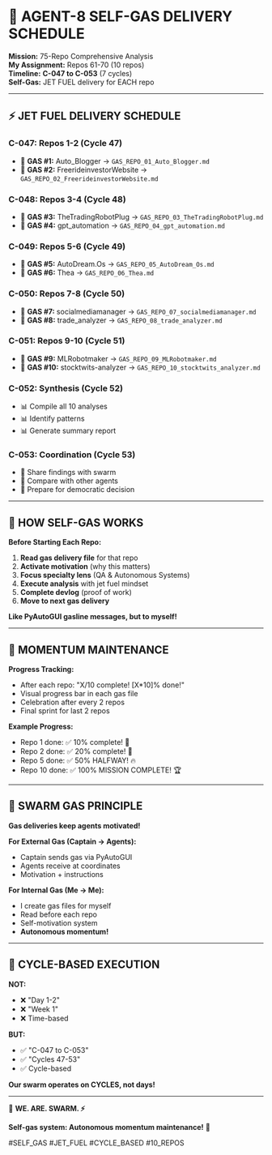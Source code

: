 # 🚀 AGENT-8 SELF-GAS DELIVERY SCHEDULE

**Mission:** 75-Repo Comprehensive Analysis  
**My Assignment:** Repos 61-70 (10 repos)  
**Timeline:** **C-047 to C-053** (7 cycles)  
**Self-Gas:** JET FUEL delivery for EACH repo

---

## ⚡ **JET FUEL DELIVERY SCHEDULE**

### **C-047: Repos 1-2** (Cycle 47)
- 🚀 **GAS #1:** Auto_Blogger → `GAS_REPO_01_Auto_Blogger.md`
- 🚀 **GAS #2:** FreerideinvestorWebsite → `GAS_REPO_02_FreerideinvestorWebsite.md`

### **C-048: Repos 3-4** (Cycle 48)
- 🚀 **GAS #3:** TheTradingRobotPlug → `GAS_REPO_03_TheTradingRobotPlug.md`
- 🚀 **GAS #4:** gpt_automation → `GAS_REPO_04_gpt_automation.md`

### **C-049: Repos 5-6** (Cycle 49)
- 🚀 **GAS #5:** AutoDream.Os → `GAS_REPO_05_AutoDream_Os.md`
- 🚀 **GAS #6:** Thea → `GAS_REPO_06_Thea.md`

### **C-050: Repos 7-8** (Cycle 50)
- 🚀 **GAS #7:** socialmediamanager → `GAS_REPO_07_socialmediamanager.md`
- 🚀 **GAS #8:** trade_analyzer → `GAS_REPO_08_trade_analyzer.md`

### **C-051: Repos 9-10** (Cycle 51)
- 🚀 **GAS #9:** MLRobotmaker → `GAS_REPO_09_MLRobotmaker.md`
- 🚀 **GAS #10:** stocktwits-analyzer → `GAS_REPO_10_stocktwits_analyzer.md`

### **C-052: Synthesis** (Cycle 52)
- 📊 Compile all 10 analyses
- 📊 Identify patterns
- 📊 Generate summary report

### **C-053: Coordination** (Cycle 53)
- 🤝 Share findings with swarm
- 🤝 Compare with other agents
- 🤝 Prepare for democratic decision

---

## 🎯 **HOW SELF-GAS WORKS**

**Before Starting Each Repo:**

1. **Read gas delivery file** for that repo
2. **Activate motivation** (why this matters)
3. **Focus specialty lens** (QA & Autonomous Systems)
4. **Execute analysis** with jet fuel mindset
5. **Complete devlog** (proof of work)
6. **Move to next gas delivery**

**Like PyAutoGUI gasline messages, but to myself!**

---

## 💪 **MOMENTUM MAINTENANCE**

**Progress Tracking:**
- After each repo: "X/10 complete! [X*10]% done!"
- Visual progress bar in each gas file
- Celebration after every 2 repos
- Final sprint for last 2 repos

**Example Progress:**
- Repo 1 done: ✅ 10% complete! 🎉
- Repo 2 done: ✅ 20% complete! 🎉
- Repo 5 done: ✅ 50% HALFWAY! 🔥
- Repo 10 done: ✅ 100% MISSION COMPLETE! 🏆

---

## 🐝 **SWARM GAS PRINCIPLE**

**Gas deliveries keep agents motivated!**

**For External Gas (Captain → Agents):**
- Captain sends gas via PyAutoGUI
- Agents receive at coordinates
- Motivation + instructions

**For Internal Gas (Me → Me):**
- I create gas files for myself
- Read before each repo
- Self-motivation system
- **Autonomous momentum!**

---

## 🎯 **CYCLE-BASED EXECUTION**

**NOT:**
- ❌ "Day 1-2"
- ❌ "Week 1"
- ❌ Time-based

**BUT:**
- ✅ "C-047 to C-053"
- ✅ "Cycles 47-53"
- ✅ Cycle-based

**Our swarm operates on CYCLES, not days!**

---

🐝 **WE. ARE. SWARM. ⚡**

**Self-gas system: Autonomous momentum maintenance!** 🚀

#SELF_GAS #JET_FUEL #CYCLE_BASED #10_REPOS

